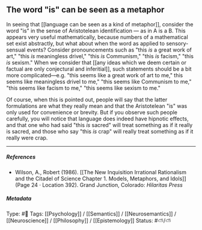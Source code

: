 ## The word "is" can be seen as a metaphor  # 

In seeing that [[language can be seen as a kind of metaphor]], consider the word "is" in the sense of Aristotelean identification — as in A is a B. This appears very useful mathematically, because numbers of a mathematical set exist abstractly, but what about when the word as applied to sensory-sensual events? Consider pronouncements such as "this _is_ a great work of art," "this _is_ meaningless drivel," "this _is_ Communism," "this _is_ facism," "this _is_ sexism." When we consider that [[any ideas which we deem certain or factual are only conjectural and inferitial]], such statements should be a bit more complicated—e.g. "this seems like a great work of art to me," this seems like meaningless drivel to me," "this seems like Communism to me," "this seems like facism to me," "this seems like sexism to me."

Of course, when this is pointed out, people will say that the latter formulations are what they really mean and that the Aristotelean "is" was only used for convenience or brevity. But if you observe such people carefully, you will notice that language does indeed have hipnotic effects, and that one who had said "this _is_ sacred" will treat something as if it really is sacred, and those who say "this _is_ crap" will  really treat something as if it really were crap.

___

##### References

- Wilson, A., Robert (1986). [[The New Inquisition Irrational Rationalism and the Citadel of Science Chapter 1. Models, Metaphors, and Idols]] (Page 24 · Location 392). Grand Junction, Colorado: _Hilaritas Press_

##### Metadata

Type: #🔴 
Tags: [[Psychology]] / [[Semantics]] / [[Neurosemantics]] / [[Neuroscience]] / [[Philosophy]] / [[Epistemology]]
Status: #⛅️/⛅️ 